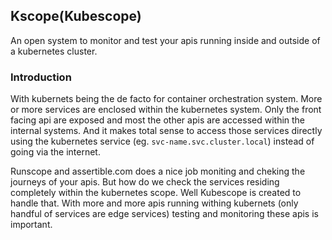 ## Kscope(Kubescope)
An open system to monitor and test your apis running inside and outside of a kubernetes cluster.

### Introduction
With kubernets being the de facto for container orchestration system. More or more services are enclosed within the kubernetes system. Only the front facing api are exposed and 
most the other apis are accessed within the internal systems. And it makes total sense to access those services directly using the kubernetes service (eg. `svc-name.svc.cluster.local`) instead of going via the internet.

Runscope and assertible.com does a nice job moniting and cheking the journeys of your apis. But how do we check the services residing completely within the kubernetes scope. Well Kubescope is created to handle that. 
With more and more apis running withing kubernets (only handful of services are edge services) testing and monitoring these apis is important. 


